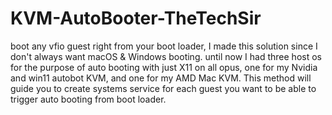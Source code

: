 # KVM-AutoBooter-TheTechSir
boot any vfio guest right from your boot loader, I made this solution since I don't always want macOS &amp; Windows booting. until now I had three host os for the purpose of auto booting with just X11 on all opus, one for my Nvidia and win11 autobot KVM, and one for my AMD Mac KVM. This method will guide you to create systems service for each guest you want to be able to trigger auto booting from boot loader. 
